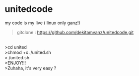 # unitedcode
my code is my live ( linux only ganz!)
<br>
>gitclone : https://github.com/dekitamvanz/unitedcode.git
<br>
>cd united
<br>
>chmod +x ./united.sh
<br>
>./united.sh
<br>
>ENJOY!!!
<br>
>Zuhaha, it's very easy ?

